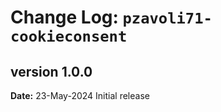 Change Log: `pzavoli71-cookieconsent`
==============================

## version 1.0.0

**Date:** 23-May-2024
Initial release

